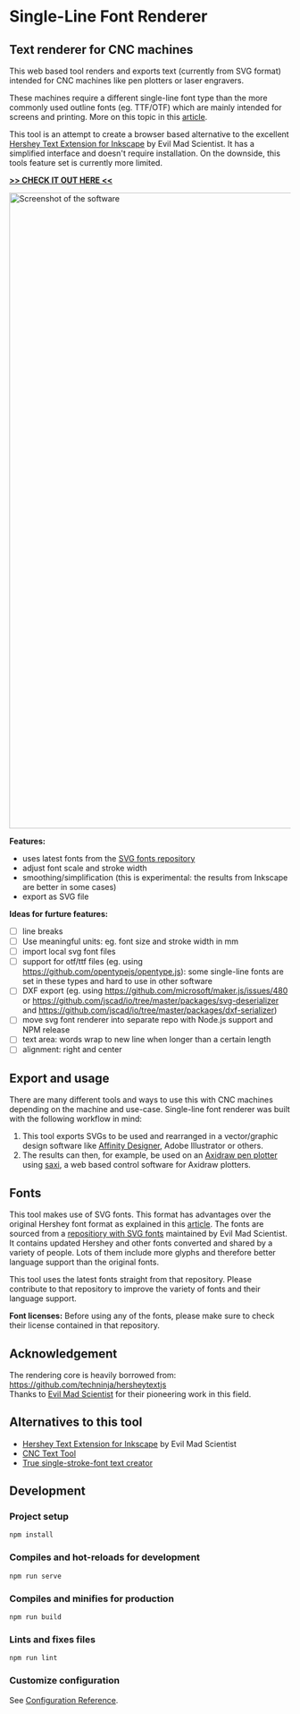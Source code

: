 # Single-Line Font Renderer

## Text renderer for CNC machines

This web based tool renders and exports text (currently from SVG format) intended for CNC machines like pen plotters or laser engravers.

These machines require a different single-line font type than the more commonly used outline fonts (eg. TTF/OTF) which are mainly intended for screens and printing. More on this topic in this [article](https://www.evilmadscientist.com/2011/hershey-text-an-inkscape-extension-for-engraving-fonts/).

This tool is an attempt to create a browser based alternative to the excellent [Hershey Text Extension for Inkscape](https://wiki.evilmadscientist.com/Hershey_Text) by Evil Mad Scientist. It has a simplified interface and doesn't require installation. On the downside, this tools feature set is currently more limited.

[**>> CHECK IT OUT HERE <<**](https://jvolker.github.io/single-line-font-renderer/)

<img width="1136" alt="Screenshot of the software" src="https://user-images.githubusercontent.com/546852/105638363-85436000-5e72-11eb-801a-60d2b2ce9a65.png">

**Features:**
- uses latest fonts from the [SVG fonts repository](https://gitlab.com/oskay/svg-fonts)
- adjust font scale and stroke width 
- smoothing/simplification (this is experimental: the results from Inkscape are better in some cases)
- export as SVG file

**Ideas for furture features:**
- [ ] line breaks
- [ ] Use meaningful units: eg. font size and stroke width in mm
- [ ] import local svg font files
- [ ] support for otf/ttf files (eg. using https://github.com/opentypejs/opentype.js): some single-line fonts are set in these types and hard to use in other software
- [ ] DXF export (eg. using https://github.com/microsoft/maker.js/issues/480 or https://github.com/jscad/io/tree/master/packages/svg-deserializer and https://github.com/jscad/io/tree/master/packages/dxf-serializer)
- [ ] move svg font renderer into separate repo with Node.js support and NPM release 
- [ ] text area: words wrap to new line when longer than a certain length
- [ ] alignment: right and center

## Export and usage

There are many different tools and ways to use this with CNC machines depending on the machine and use-case. Single-line font renderer was built with the following workflow in mind:

1. This tool exports SVGs to be used and rearranged in a vector/graphic design software like [Affinity Designer](https://affinity.serif.com/en-gb/designer/), Adobe Illustrator or others.
2. The results can then, for example, be used on an [Axidraw pen plotter](https://axidraw.com/) using [saxi](https://github.com/nornagon/saxi/), a web based control software for Axidraw plotters.


## Fonts

This tool makes use of SVG fonts. This format has advantages over the original Hershey font format as explained in this [article](https://www.evilmadscientist.com/2019/hershey-text-v30/). The fonts are sourced from a [repositiory with SVG fonts](https://gitlab.com/oskay/svg-fonts) maintained by Evil Mad Scientist. It contains updated Hershey and other fonts converted and shared by a variety of people. Lots of them include more glyphs and therefore better language support than the original fonts.

This tool uses the latest fonts straight from that repository. Please contribute to that repository to improve the variety of fonts and their language support.

**Font licenses:** Before using any of the fonts, please make sure to check their license contained in that repository.

## Acknowledgement

The rendering core is heavily borrowed from: https://github.com/techninja/hersheytextjs  
Thanks to [Evil Mad Scientist](https://www.evilmadscientist.com/) for their pioneering work in this field.

## Alternatives to this tool
- [Hershey Text Extension for Inkscape](https://wiki.evilmadscientist.com/Hershey_Text) by Evil Mad Scientist
- [CNC Text Tool](https://msurguy.github.io/cnc-text-tool/)
- [True single-stroke-font text creator](https://www.templatemaker.nl/singlelinetext/)

## Development

### Project setup
```
npm install
```

### Compiles and hot-reloads for development
```
npm run serve
```

### Compiles and minifies for production
```
npm run build
```

### Lints and fixes files
```
npm run lint
```

### Customize configuration
See [Configuration Reference](https://cli.vuejs.org/config/).
